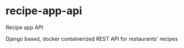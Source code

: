 # recipe-app-api
Recipe app API

Django based, docker containerized REST API for restaurants' recipes
